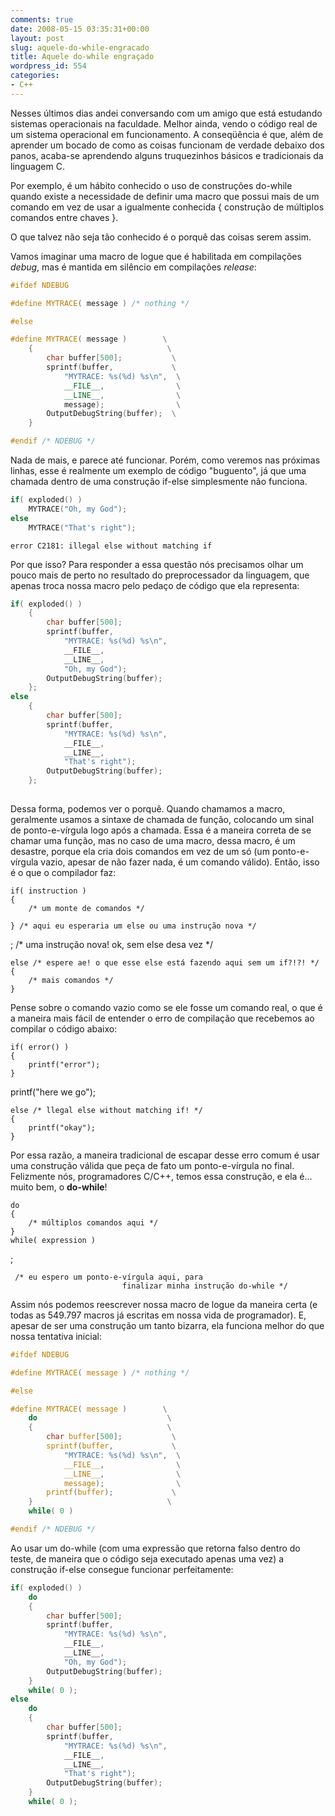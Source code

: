 ```yaml
---
comments: true
date: 2008-05-15 03:35:31+00:00
layout: post
slug: aquele-do-while-engracado
title: Aquele do-while engraçado
wordpress_id: 554
categories:
- C++
---
```


Nesses últimos dias andei conversando com um amigo que está estudando sistemas operacionais na faculdade. Melhor ainda, vendo o código real de um sistema operacional em funcionamento. A conseqüência é que, além de aprender um bocado de como as coisas funcionam de verdade debaixo dos panos, acaba-se aprendendo alguns truquezinhos básicos e tradicionais da linguagem C.

Por exemplo, é um hábito conhecido o uso de construções do-while quando existe a necessidade de definir uma macro que possui mais de um comando em vez de usar a igualmente conhecida { construção de múltiplos comandos entre chaves }.

O que talvez não seja tão conhecido é o porquê das coisas serem assim.



Vamos imaginar uma macro de logue que é habilitada em compilações _debug_, mas é mantida em silêncio em compilações _release_:

```cpp
#ifdef NDEBUG

#define MYTRACE( message ) /* nothing */

#else

#define MYTRACE( message )        \
	{                              \
		char buffer[500];           \
		sprintf(buffer,             \
			"MYTRACE: %s(%d) %s\n",  \
			__FILE__,                \
			__LINE__,                \
			message);                \
		OutputDebugString(buffer);  \
	}

#endif /* NDEBUG */ 

```


Nada de mais, e parece até funcionar. Porém, como veremos nas próximas linhas, esse é realmente um exemplo de código "buguento", já que uma chamada dentro de uma construção if-else simplesmente não funciona.

```c
if( exploded() )
	MYTRACE("Oh, my God");
else
	MYTRACE("That's right"); 

```



    
    error C2181: illegal else without matching if



Por que isso? Para responder a essa questão nós precisamos olhar um pouco mais de perto no resultado do preprocessador da linguagem, que apenas troca nossa macro pelo pedaço de código que ela representa:

```c
if( exploded() )
	{
		char buffer[500];
		sprintf(buffer,
			"MYTRACE: %s(%d) %s\n",
			__FILE__,
			__LINE__,
			"Oh, my God");
		OutputDebugString(buffer);
	};
else
	{
		char buffer[500];
		sprintf(buffer,
			"MYTRACE: %s(%d) %s\n",
			__FILE__,
			__LINE__,
			"That's right");
		OutputDebugString(buffer);
	};
 

```


Dessa forma, podemos ver o porquê. Quando chamamos a macro, geralmente usamos a sintaxe de chamada de função, colocando um sinal de ponto-e-vírgula logo após a chamada. Essa é a maneira correta de se chamar uma função, mas no caso de uma macro, dessa macro, é um desastre, porque ela cria dois comandos em vez de um só (um ponto-e-vírgula vazio, apesar de não fazer nada, é um comando válido). Então, isso é o que o compilador faz:


    
    if( instruction )
    {
        /* um monte de comandos */
    
    } /* aqui eu esperaria um else ou uma instrução nova */



; /* uma instrução nova! ok, sem else desa vez */


    
    else /* espere ae! o que esse else está fazendo aqui sem um if?!?! */
    {
        /* mais comandos */
    }



Pense sobre o comando vazio como se ele fosse um comando real, o que é a maneira mais fácil de entender o erro de compilação que recebemos ao compilar o código abaixo:


    
    if( error() )
    {
        printf("error");
    }



printf("here we go");


    
    else /* llegal else without matching if! */
    {
        printf("okay");
    }



Por essa razão, a maneira tradicional de escapar desse erro comum é usar uma construção válida que peça de fato um ponto-e-vírgula no final. Felizmente nós, programadores C/C++, temos essa construção, e ela é... muito bem, o **do-while**!


    
    do
    {
        /* múltiplos comandos aqui */
    }
    while( expression )



;


    
     /* eu espero um ponto-e-vírgula aqui, para
                             finalizar minha instrução do-while */



Assim nós podemos reescrever nossa macro de logue da maneira certa (e todas as 549.797 macros já escritas em nossa vida de programador). E, apesar de ser uma construção um tanto bizarra, ela funciona melhor do que nossa tentativa inicial:

```c
#ifdef NDEBUG

#define MYTRACE( message ) /* nothing */

#else

#define MYTRACE( message )        \
	do                             \
	{                              \
		char buffer[500];           \
		sprintf(buffer,             \
			"MYTRACE: %s(%d) %s\n",  \
			__FILE__,                \
			__LINE__,                \
			message);                \
		printf(buffer);             \
	}                              \
	while( 0 )

#endif /* NDEBUG */ 

```


Ao usar um do-while (com uma expressão que retorna falso dentro do teste, de maneira que o código seja executado apenas uma vez) a construção if-else consegue funcionar perfeitamente:

```c
if( exploded() )
	do
	{
		char buffer[500];
		sprintf(buffer,
			"MYTRACE: %s(%d) %s\n",
			__FILE__,
			__LINE__,
			"Oh, my God");
		OutputDebugString(buffer);
	}
	while( 0 );
else
	do
	{
		char buffer[500];
		sprintf(buffer,
			"MYTRACE: %s(%d) %s\n",
			__FILE__,
			__LINE__,
			"That's right");
		OutputDebugString(buffer);
	}
	while( 0 );
 

```

